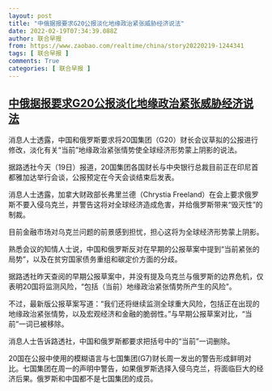 ```yaml
---
layout: post
title: "中俄据报要求G20公报淡化地缘政治紧张威胁经济说法"
date: 2022-02-19T07:34:39.088Z
author: 联合早报
from: https://www.zaobao.com/realtime/china/story20220219-1244341
tags: [ 联合早报 ]
comments: True
categories: [ 联合早报 ]
---
```

<!--1645272720000-->
[中俄据报要求G20公报淡化地缘政治紧张威胁经济说法](https://www.zaobao.com/realtime/china/story20220219-1244341)
------

<div>
<p>消息人士透露，中国和俄罗斯要求将20国集团（G20）财长会议草拟的公报进行修改，淡化有关“当前”地缘政治紧张情势使全球经济形势蒙上阴影的说法。</p><p>据路透社今天（19日）报道，20国集团各国财长与中央银行总裁目前正在印尼首都雅加达举行会谈，公报预定在今天会谈结束后发表。</p><p>消息人士透露，加拿大财政部长弗里兰德（Chrystia Freeland）在会上要求俄罗斯不要入侵乌克兰，并警告这将对全球经济造成危害，并给俄罗斯带来“毁灭性”的制裁。</p><section id="imu"><div id="dfp-ad-imu1">        </div></section><p>目前金融市场对乌克兰问题的前景感到担忧，担心这将为全球经济形势蒙上阴影。</p><p>熟悉会议的知情人士说，中国和俄罗斯反对在早期的公报草案中提到“当前紧张的局势”，以及在贫穷国家债务重组和碳定价方面的分歧。</p><p>据路透社昨天查阅的早期公报草案中，并没有提及乌克兰与俄罗斯的边界危机，仅表明20国将监测风险，“包括（当前）地缘政治紧张情势所产生的风险”。</p><div id="innity-in-post"></div><div id="dfp-ad-midarticlespecial">        </div><p>不过，最新版公报草案写道：“我们还将继续监测全球重大风险，包括正在出现的地缘政治紧张情势，以及宏观经济和金融的脆弱性。”与早期公报草案对比，“当前”一词已被移除。</p><p>消息人士告诉路透社，中国和俄罗斯都要求把括号中的“当前”一词删除。</p><p>20国在公报中使用的模糊语言与七国集团(G7)财长周一发出的警告形成鲜明对比。七国集团在周一的声明中警告，如果俄罗斯选择入侵乌克兰，将面临巨大的经济后果。俄罗斯和中国都不是七国集团的成员。</p>      <div class="cx_paywall_placeholder" id="sph_cdp_40"></div>
</div>
